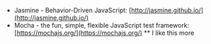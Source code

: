 * Jasmine - Behavior-Driven JavaScript: [http://jasmine.github.io/](http://jasmine.github.io/)
* Mocha - the fun, simple, flexible JavaScript test framework: [https://mochajs.org/](https://mochajs.org/)
** I like this more
